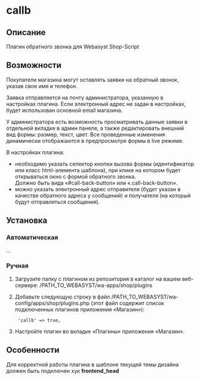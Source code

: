 # callb

## Описание
Плагин обратного звонка для Webasyst Shop-Script

## Возможности
Покупатели магазина могут оставлять заявки на обратный звонок, указав свое имя и телефон.

Заявка отправляется на почту администратора, указанную в настройках плагина. Если электронный адрес не задан в настройках, будет использован основной email магазина.

У администратора есть возможность просматривать данные заявки в отдельной вкладке в админ панеле, а также редактировать внешний вид формы: размер, текст, цвет. Все проведенные изменения динамически отображаются в предпросмотре формы в live режиме.

В настройках плагина:
- необходимо указать селектор кнопки вызова формы (идентификатор или класс html-элемента шаблона), при клике на котором будет открываться окно с формой обратного звонка.  
Должно быть вида «#call-back-button» или «.call-back-button».
- можно указать электронный адрес отправителя (будет указан в качестве обратного адреса у сообщений) и получателя (на который будут отправляться сообщения).

## Установка
### Автоматическая
...

### Ручная
1. Загрузите папку с плагином из репозитория в каталог на вашем веб-сервере: /PATH_TO_WEBASYST/wa-apps/shop/plugins

2. Добавьте следующую строку в файл /PATH_TO_WEBASYST/wa-config/apps/shop/plugins.php (этот файл содержит список подключенных плагинов приложения «Магазин»):

		'callb' => true,

3. Настройте плагин во вкладке «Плагины» приложения «Магазин».

## Особенности
Для корректной работы плагина в шаблоне текущей темы дизайна должен быть подключен хук **frontend_head**